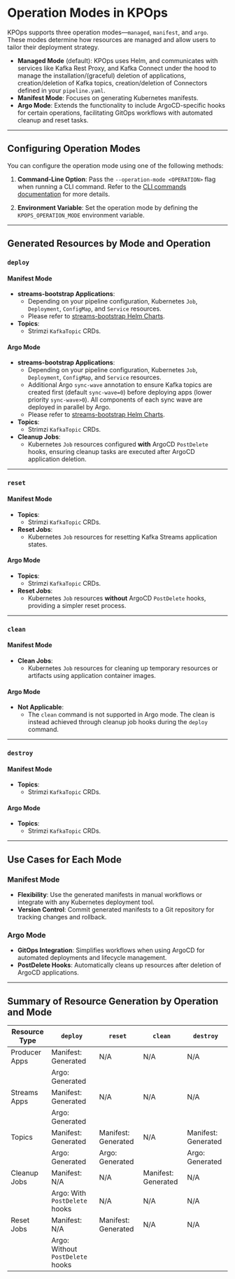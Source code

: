 # Operation Modes in KPOps

KPOps supports three operation modes—`managed`, `manifest`, and `argo`. These modes determine how resources are managed and allow users to tailor their deployment strategy.

- **Managed Mode** (default): KPOps uses Helm, and communicates with services like Kafka Rest Proxy, and Kafka Connect under the hood to manage the installation/(graceful) deletion of applications, creation/deletion of Kafka topics, creation/deletion of Connectors defined in your `pipeline.yaml`.
- **Manifest Mode**: Focuses on generating Kubernetes manifests.
- **Argo Mode**: Extends the functionality to include ArgoCD-specific hooks for certain operations, facilitating GitOps workflows with automated cleanup and reset tasks.

---

## Configuring Operation Modes

You can configure the operation mode using one of the following methods:

1. **Command-Line Option**: Pass the `--operation-mode <OPERATION>` flag when running a CLI command. Refer to the [CLI commands documentation](https://bakdata.github.io/kpops/9.0/user/references/cli-commands/#kpops-deploy) for more details.

2. **Environment Variable**: Set the operation mode by defining the `KPOPS_OPERATION_MODE` environment variable.

---

## Generated Resources by Mode and Operation

### `deploy`

#### **Manifest Mode**

- **streams-bootstrap Applications**:
  - Depending on your pipeline configuration, Kubernetes `Job`, `Deployment`, `ConfigMap`, and `Service` resources.
  - Please refer to [streams-bootstrap Helm Charts](https://github.com/bakdata/streams-bootstrap/tree/master/charts).
- **Topics**:
  - Strimzi `KafkaTopic` CRDs.

#### **Argo Mode**

- **streams-bootstrap Applications**:
  - Depending on your pipeline configuration, Kubernetes `Job`, `Deployment`, `ConfigMap`, and `Service` resources.
  - Additional Argo `sync-wave` annotation to ensure Kafka topics are created first (default `sync-wave=0`) before deploying apps (lower priority `sync-wave>0`). All components of each sync wave are deployed in parallel by Argo.
  - Please refer to [streams-bootstrap Helm Charts](https://github.com/bakdata/streams-bootstrap/tree/master/charts).
- **Topics**:
  - Strimzi `KafkaTopic` CRDs.
- **Cleanup Jobs**:
  - Kubernetes `Job` resources configured **with** ArgoCD `PostDelete` hooks, ensuring cleanup tasks are executed after ArgoCD application deletion.

---

### `reset`

#### **Manifest Mode**

- **Topics**:
  - Strimzi `KafkaTopic` CRDs.
- **Reset Jobs**:
  - Kubernetes `Job` resources for resetting Kafka Streams application states.

#### **Argo Mode**

- **Topics**:
  - Strimzi `KafkaTopic` CRDs.
- **Reset Jobs**:
  - Kubernetes `Job` resources **without** ArgoCD `PostDelete` hooks, providing a simpler reset process.

---

### `clean`

#### **Manifest Mode**

- **Clean Jobs**:
  - Kubernetes `Job` resources for cleaning up temporary resources or artifacts using application container images.

#### **Argo Mode**

- **Not Applicable**:
  - The `clean` command is not supported in Argo mode. The clean is instead achieved through cleanup job hooks during the `deploy` command.

---

### `destroy`

#### **Manifest Mode**

- **Topics**:
  - Strimzi `KafkaTopic` CRDs.

#### **Argo Mode**

- **Topics**:
  - Strimzi `KafkaTopic` CRDs.

---

## Use Cases for Each Mode

### Manifest Mode

- **Flexibility**: Use the generated manifests in manual workflows or integrate with any Kubernetes deployment tool.
- **Version Control**: Commit generated manifests to a Git repository for tracking changes and rollback.

### Argo Mode

- **GitOps Integration**: Simplifies workflows when using ArgoCD for automated deployments and lifecycle management.
- **PostDelete Hooks**: Automatically cleans up resources after deletion of ArgoCD applications.

---

## Summary of Resource Generation by Operation and Mode

| Resource Type | `deploy`                         | `reset`             | `clean`             | `destroy`           |
| ------------- | -------------------------------- | ------------------- | ------------------- | ------------------- |
| Producer Apps | Manifest: Generated              | N/A                 | N/A                 | N/A                 |
|               | Argo: Generated                  |                     |                     |                     |
| Streams Apps  | Manifest: Generated              | N/A                 | N/A                 | N/A                 |
|               | Argo: Generated                  |                     |                     |                     |
| Topics        | Manifest: Generated              | Manifest: Generated | N/A                 | Manifest: Generated |
|               | Argo: Generated                  | Argo: Generated     |                     | Argo: Generated     |
| Cleanup Jobs  | Manifest: N/A                    | N/A                 | Manifest: Generated | N/A                 |
|               | Argo: With `PostDelete` hooks    | N/A                 | N/A                 | N/A                 |
| Reset Jobs    | Manifest: N/A                    | Manifest: Generated | N/A                 | N/A                 |
|               | Argo: Without `PostDelete` hooks |                     |                     |                     |
